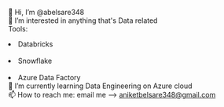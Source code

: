 👋 Hi, I’m @abelsare348</br>
👀 I’m interested in anything that's Data related </br>
Tools: </n>
&emsp;<li>Databricks</li>
&emsp;<li>Snowflake</li>
&emsp;<li>Azure Data Factory</li>
🌱 I’m currently learning Data Engineering on Azure cloud</br>
📫 How to reach me: email me --> aniketbelsare348@gmail.com</br>
